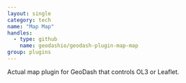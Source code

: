 ```yaml
---
layout: single
category: tech
name: "Map Map"
handles:
  - type: github
    name: geodashio/geodash-plugin-map-map
group: plugins
---
```


Actual map plugin for GeoDash that controls OL3 or Leaflet.
